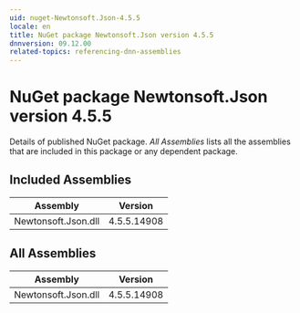 ```yaml
---
uid: nuget-Newtonsoft.Json-4.5.5
locale: en
title: NuGet package Newtonsoft.Json version 4.5.5
dnnversion: 09.12.00
related-topics: referencing-dnn-assemblies
---
```


# NuGet package Newtonsoft.Json version 4.5.5
Details of published NuGet package.
*All Assemblies* lists all the assemblies that are included in this package or any dependent package.

## Included Assemblies

|Assembly|Version|
|---|---|
|Newtonsoft.Json.dll|4.5.5.14908|

## All Assemblies

|Assembly|Version|
|---|---|
|Newtonsoft.Json.dll|4.5.5.14908|

